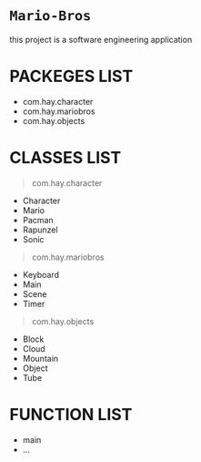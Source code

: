 # `Mario-Bros`

 this project is a software engineering application

# PACKEGES LIST
- com.hay.character
- com.hay.mariobros
- com.hay.objects

# CLASSES LIST
> com.hay.character
- Character
- Mario
- Pacman
- Rapunzel
- Sonic

> com.hay.mariobros
- Keyboard
- Main
- Scene
- Timer

> com.hay.objects
- Block
- Cloud
- Mountain
- Object
- Tube


# FUNCTION LIST
- main
- ...
